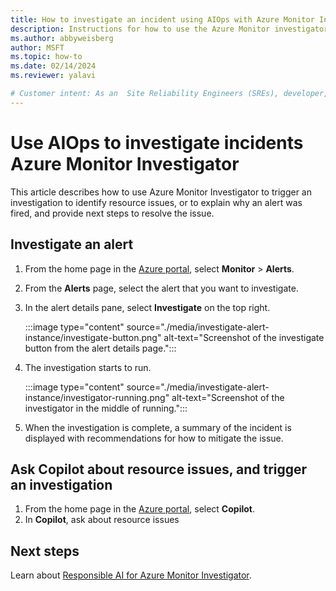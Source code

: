 ```yaml
---
title: How to investigate an incident using AIOps with Azure Monitor Investigator
description: Instructions for how to use the Azure Monitor investigator to investigate and incident using AI.
ms.author: abbyweisberg
author: MSFT
ms.topic: how-to
ms.date: 02/14/2024
ms.reviewer: yalavi

# Customer intent: As an  Site Reliability Engineers (SREs), developer, or IT operations engineer, I want to know how to use AI to explain why an alert was fired and tell me what my next steps should be to resolve the issue.
---
```


# Use AIOps to investigate incidents Azure Monitor Investigator

This article describes how to use Azure Monitor Investigator to trigger an investigation to identify resource issues, or to explain why an alert was fired, and provide next steps to resolve the issue.

## Investigate an alert

1. From the home page in the [Azure portal](https://portal.azure.com/), select **Monitor** > **Alerts**.
1. From the **Alerts** page, select the alert that you want to investigate.
1. In the alert details pane, select **Investigate** on the top right.

    :::image type="content" source="./media/investigate-alert-instance/investigate-button.png" alt-text="Screenshot of the investigate button from the alert details page.":::

1. The investigation starts to run. 

    :::image type="content" source="./media/investigate-alert-instance/investigator-running.png" alt-text="Screenshot of the investigator in the middle of running.":::

1. When the investigation is complete, a summary of the incident is displayed with recommendations for how to mitigate the issue.

    

## Ask Copilot about resource issues, and trigger an investigation

1. From the home page in the [Azure portal](https://portal.azure.com/), select **Copilot**.
1. In **Copilot**, ask about resource issues
 
 

 
## Next steps

Learn about [Responsible AI for Azure Monitor Investigator](responsible-ai-faq.md).
